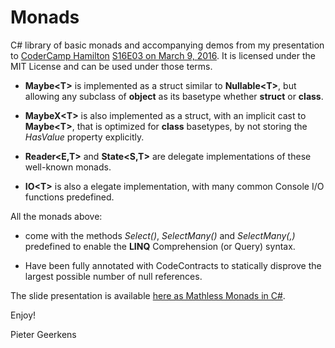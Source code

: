 # Monads
C# library of basic monads and accompanying demos from my presentation to [CoderCamp 
Hamilton][1] [S16E03 on March 9, 2016][2]. It is licensed under the MIT License and 
can be used under those terms.

- **Maybe&lt;T>** is implemented as a struct similar to **Nullable&lt;T>**, but allowing any
 subclass of **object** as its basetype whether **struct** or **class**.

- **MaybeX&lt;T>** is also implemented as a struct, with an implicit cast to **Maybe&lt;T>**, 
that is optimized for **class** basetypes, by not storing the *HasValue* property explicitly.

- **Reader&lt;E,T>** and **State&lt;S,T>** are delegate implementations of these well-known monads.

- **IO&lt;T>** is also a elegate implementation, with many common Console I/O functions predefined.

All the monads above:

- come with the methods *Select()*, *SelectMany()* and 
*SelectMany(,)* predefined to enable the **LINQ** Comprehension (or Query) syntax.

- Have been fully annotated with CodeContracts to statically disprove the 
largest possible number of null references. 

The slide presentation is available [here as Mathless Monads in C#][3].

Enjoy!

Pieter Geerkens

[1]: http://www.codercamphamilton.com/
[2]: http://www.codercamphamilton.com/Events/2016/03/09/CoderCamp-S16E03
[3]: https://github.com/pgeerkens/Presentations
